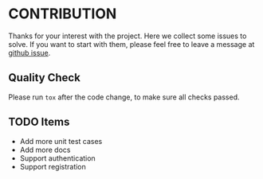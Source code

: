 # CONTRIBUTION

Thanks for your interest with the project. Here we collect some issues to 
solve. If you want to start with them, please feel free to leave a message 
at [github issue](https://github.com/yeasy/hyperledger-py/issues).

## Quality Check
Please run `tox` after the code change, to make sure all checks passed.

## TODO Items

* Add more unit test cases
* Add more docs
* Support authentication
* Support registration
